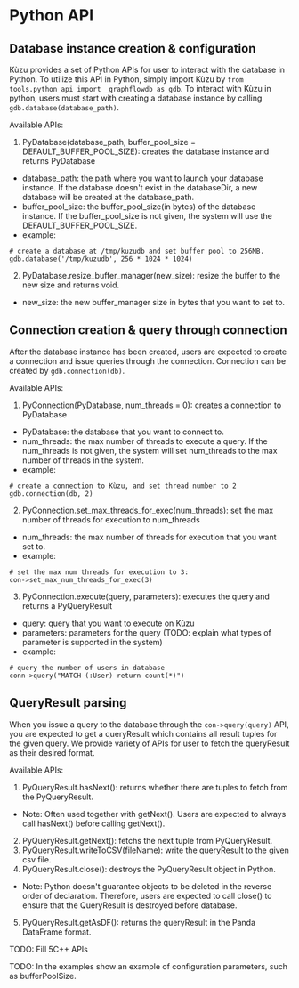 # Python API

## Database instance creation & configuration
Kùzu provides a set of Python APIs for user to interact with the database in Python. To utilize this API in Python, simply import Kùzu by `from tools.python_api import _graphflowdb as gdb`. To interact with Kùzu in python, users must start with creating a database instance by calling `gdb.database(database_path)`. 

Available APIs:

1. PyDatabase(database_path, buffer_pool_size = DEFAULT_BUFFER_POOL_SIZE): creates the database instance and returns PyDatabase
  - database_path: the path where you want to launch your database instance. If the database doesn't exist in the databaseDir, a new database will be created at the database_path.
  - buffer_pool_size: the buffer_pool_size(in bytes) of the database instance. If the buffer_pool_size is not given, the system will use the DEFAULT_BUFFER_POOL_SIZE.
  - example:
  ``` 
  # create a database at /tmp/kuzudb and set buffer pool to 256MB.
  gdb.database('/tmp/kuzudb', 256 * 1024 * 1024)
  ```
2. PyDatabase.resize_buffer_manager(new_size): resize the buffer to the new size and returns void.
  - new_size: the new buffer_manager size in bytes that you want to set to.

## Connection creation & query through connection
After the database instance has been created, users are expected to create a connection and issue queries through the connection. Connection can be created by `gdb.connection(db)`.

Available APIs:
1. PyConnection(PyDatabase, num_threads = 0): creates a connection to PyDatabase
  - PyDatabase: the database that you want to connect to.
  - num_threads: the max number of threads to execute a query. If the num_threads is not given, the system will set num_threads to the max number of threads in the system.
  - example:
  ```
  # create a connection to Kùzu, and set thread number to 2
  gdb.connection(db, 2)
  ```
2. PyConnection.set_max_threads_for_exec(num_threads): set the max number of threads for execution to num_threads
  - num_threads: the max number of threads for execution that you want set to.
  - example:
  ```
  # set the max num threads for execution to 3:
  con->set_max_num_threads_for_exec(3)
  ```

3. PyConnection.execute(query, parameters): executes the query and returns a PyQueryResult
  - query: query that you want to execute on Kùzu
  - parameters: parameters for the query (TODO: explain what types of parameter is supported in the system)
  - example:
  ```
  # query the number of users in database
  conn->query("MATCH (:User) return count(*)")
  ```
  
## QueryResult parsing
When you issue a query to the database through the `con->query(query)` API, you are expected to get a queryResult which contains all result tuples for the given query.
We provide variety of APIs for user to fetch the queryResult as their desired format.

Available APIs:
1. PyQueryResult.hasNext(): returns whether there are tuples to fetch from the PyQueryResult.
  - Note: Often used together with getNext(). Users are expected to always call hasNext() before calling getNext().
2. PyQueryResult.getNext(): fetchs the next tuple from PyQueryResult.
3. PyQueryResult.writeToCSV(fileName): write the queryResult to the given csv file.
4. PyQueryResult.close(): destroys the PyQueryResult object in Python.
  - Note: Python doesn't guarantee objects to be deleted in the reverse order of declaration. Therefore, users are expected to call close() to ensure that the QueryResult is destroyed before database.
5. PyQueryResult.getAsDF(): returns the queryResult in the Panda DataFrame format.
 
  

        
TODO: Fill 5C++ APIs

TODO: In the examples show an example of configuration parameters, such as bufferPoolSize. 
